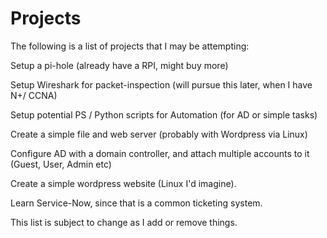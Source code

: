 # Projects

The following is a list of projects that I may be attempting:

Setup a pi-hole (already have a RPI, might buy more)

Setup Wireshark for packet-inspection (will pursue this later, when I have N+/ CCNA)

Setup potential PS / Python scripts for Automation (for AD or simple tasks)

Create a simple file and web server (probably with Wordpress via Linux)

Configure AD with a domain controller, and attach multiple accounts to it (Guest, User, Admin etc)

Create a simple wordpress website (Linux I'd imagine).

Learn Service-Now, since that is a common ticketing system.


This list is subject to change as I add or remove things.
